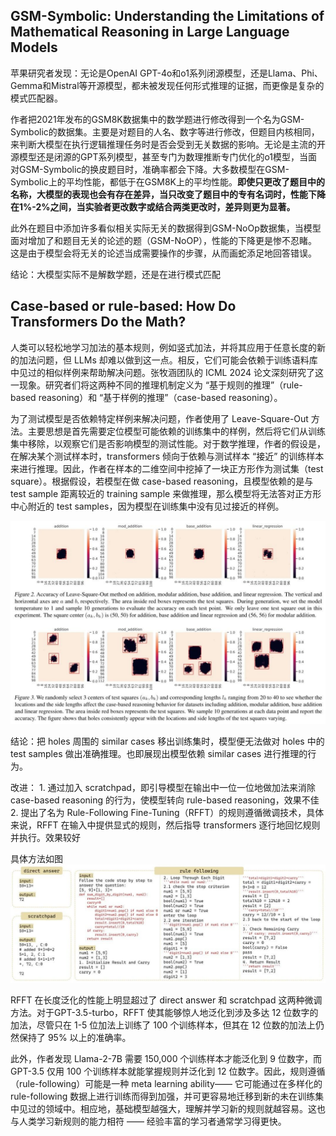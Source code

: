## GSM-Symbolic: Understanding the Limitations of Mathematical Reasoning in Large Language Models
苹果研究者发现：无论是OpenAI GPT-4o和o1系列闭源模型，还是Llama、Phi、Gemma和Mistral等开源模型，都未被发现任何形式推理的证据，而更像是复杂的模式匹配器。

作者把2021年发布的GSM8K数据集中的数学题进行修改得到一个名为GSM-Symbolic的数据集。主要是对题目的人名、数字等进行修改，但题目内核相同，来判断大模型在执行逻辑推理任务时是否会受到无关数据的影响。无论是主流的开源模型还是闭源的GPT系列模型，甚至专门为数理推断专门优化的o1模型，当面对GSM-Symbolic的换皮题目时，准确率都会下降。大多数模型在GSM-Symbolic上的平均性能，都低于在GSM8K上的平均性能。**即使只更改了题目中的名称，大模型的表现也会有存在差异，当只改变了题目中的专有名词时，性能下降在1%-2%之间，当实验者更改数字或结合两类更改时，差异则更为显著。**

此外在题目中添加许多看似相关实际无关的数据得到GSM-NoOp数据集，当模型面对增加了和题目无关的论述的题（GSM-NoOP），性能的下降更是惨不忍睹。这是由于模型会将无关的论述当成需要操作的步骤，从而画蛇添足地回答错误。

结论：大模型实际不是解数学题，还是在进行模式匹配

## Case-based or rule-based: How Do Transformers Do the Math? 

人类可以轻松地学习加法的基本规则，例如竖式加法，并将其应用于任意长度的新的加法问题，但 LLMs 却难以做到这一点。相反，它们可能会依赖于训练语料库中见过的相似样例来帮助解决问题。张牧涵团队的 ICML 2024 论文深刻研究了这一现象。研究者们将这两种不同的推理机制定义为 “基于规则的推理”（rule-based reasoning）和 “基于样例的推理”（case-based reasoning）。

为了测试模型是否依赖特定样例来解决问题，作者使用了 Leave-Square-Out 方法。主要思想是首先需要定位模型可能依赖的训练集中的样例，然后将它们从训练集中移除，以观察它们是否影响模型的测试性能。对于数学推理，作者的假设是，在解决某个测试样本时，transformers 倾向于依赖与测试样本 “接近” 的训练样本来进行推理。因此，作者在样本的二维空间中挖掉了一块正方形作为测试集（test square）。根据假设，若模型在做 case-based reasoning，且模型依赖的是与 test sample 距离较近的 training sample 来做推理，那么模型将无法答对正方形中心附近的 test samples，因为模型在训练集中没有见过接近的样例。

![](figure\f_1.jpg)

结论：把 holes 周围的 similar cases 移出训练集时，模型便无法做对 holes 中的 test samples 做出准确推理。也即展现出模型依赖 similar cases 进行推理的行为。

改进：
    1. 通过加入 scratchpad，即引导模型在输出中一位一位地做加法来消除 case-based reasoning 的行为，使模型转向 rule-based reasoning，效果不佳
    2. 提出了名为 Rule-Following Fine-Tuning（RFFT）的规则遵循微调技术，具体来说，RFFT 在输入中提供显式的规则，然后指导 transformers 逐行地回忆规则并执行。效果较好

具体方法如图
![](figure\f_2.jpg)

RFFT 在长度泛化的性能上明显超过了 direct answer 和 scratchpad 这两种微调方法。对于GPT-3.5-turbo，RFFT 使其能够惊人地泛化到涉及多达 12 位数字的加法，尽管只在 1-5 位加法上训练了 100 个训练样本，但其在 12 位数的加法上仍然保持了 95% 以上的准确率。

此外，作者发现 Llama-2-7B 需要 150,000 个训练样本才能泛化到 9 位数字，而 GPT-3.5 仅用 100 个训练样本就能掌握规则并泛化到 12 位数字。因此，规则遵循（rule-following）可能是一种 meta learning ability—— 它可能通过在多样化的 rule-following 数据上进行训练而得到加强，并可更容易地迁移到新的未在训练集中见过的领域中。相应地，基础模型越强大，理解并学习新的规则就越容易。这也与人类学习新规则的能力相符 —— 经验丰富的学习者通常学习得更快。


